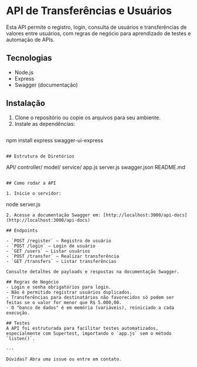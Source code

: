 # API de Transferências e Usuários

Esta API permite o registro, login, consulta de usuários e transferências de valores entre usuários, com regras de negócio para aprendizado de testes e automação de APIs.

## Tecnologias
- Node.js
- Express
- Swagger (documentação)

## Instalação

1. Clone o repositório ou copie os arquivos para seu ambiente.
2. Instale as dependências:
   ```
npm install express swagger-ui-express
   ```

## Estrutura de Diretórios
```
API/
  controller/
  model/
  service/
  app.js
  server.js
  swagger.json
  README.md
```

## Como rodar a API

1. Inicie o servidor:
   ```
node server.js
   ```
2. Acesse a documentação Swagger em: [http://localhost:3000/api-docs](http://localhost:3000/api-docs)

## Endpoints

- `POST /register` — Registro de usuário
- `POST /login` — Login de usuário
- `GET /users` — Listar usuários
- `POST /transfer` — Realizar transferência
- `GET /transfers` — Listar transferências

Consulte detalhes de payloads e respostas na documentação Swagger.

## Regras de Negócio
- Login e senha obrigatórios para login.
- Não é permitido registrar usuários duplicados.
- Transferências para destinatários não favorecidos só podem ser feitas se o valor for menor que R$ 5.000,00.
- O "banco de dados" é em memória (variáveis), reiniciado a cada execução.

## Testes
A API foi estruturada para facilitar testes automatizados, especialmente com Supertest, importando o `app.js` sem o método `listen()`.

---

Dúvidas? Abra uma issue ou entre em contato.
